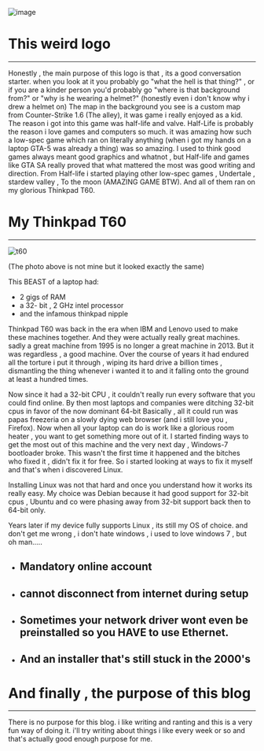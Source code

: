 ![image](feat.png)

# This weird logo
---
 Honestly , the main purpose of this logo is that , its a good conversation starter. when you look at it you probably go "what the hell is that thing?" , or if you are a kinder person you'd probably go "where is that background from?" or "why is he wearing a helmet?" (honestly even i don't know why i drew a helmet on)
 The map in the background you see is a custom map from Counter-Strike 1.6 (The alley), it was game i really enjoyed as a kid. The reason i got into this game was half-life and valve. 
 Half-Life is probably the reason i love games and computers so much. it was amazing how such a low-spec game which ran on literally anything (when i got my hands on a laptop GTA-5 was already a thing) was so amazing. I used to think good games always meant good graphics and whatnot , but Half-life and games like GTA SA really proved that what mattered the most was good writing and direction. 
 From Half-life i started playing other low-spec games , Undertale , stardew valley , To the moon (AMAZING GAME BTW). And all of them ran on my glorious Thinkpad T60. 
 
# My Thinkpad T60
---

![t60](t60.png)

(The photo above is not mine but it looked exactly the same)

This BEAST of a laptop had:
- 2 gigs of RAM
- a 32- bit , 2 GHz intel processor
- and the infamous thinkpad nipple 

Thinkpad T60 was back in the era when IBM and Lenovo used to make these machines together. And they were actually really great machines. sadly a great machine from 1995 is no longer a great machine in 2013. But it was regardless , a good machine. Over the course of years it had endured all the torture i put it through , wiping its hard drive a billion times , dismantling the thing whenever i wanted it to and it falling onto the ground at least a hundred times.

Now since it had a 32-bit CPU , it couldn't really run every software that you could find online. By then most laptops and companies were ditching 32-bit cpus in favor of the now dominant 64-bit
Basically , all it could run was papas freezeria on a slowly dying web browser (and i still love you , Firefox). 
Now when all your laptop can do is work like a glorious room heater , you want to get something more out of it. I started finding ways to get the most out of this machine and the very next day , Windows-7 bootloader broke.
This wasn't the first time it happened and the bitches who fixed it , didn't fix it for free.
So i started looking at ways to fix it myself and that's when i discovered Linux.

Installing Linux was not that hard and once you understand how it works its really easy. My choice was Debian because it had good support for 32-bit cpus , Ubuntu and co were phasing away from 32-bit support back then to 64-bit only.

Years later if my device fully supports Linux , its still my OS of choice. and don't get me wrong , i don't hate windows , i used to love windows 7 , but oh man.....

- ## Mandatory online account
- ## cannot disconnect from internet during setup
- ## Sometimes your network driver wont even be preinstalled so you HAVE to use Ethernet.
- ## And an installer that's still stuck in the 2000's




# And finally , the purpose of this blog
---
There is no purpose for this blog.
i like writing and ranting and this is a very fun way of doing it.
i'll try writing about things i like every week or so and that's actually good enough purpose for me. 
